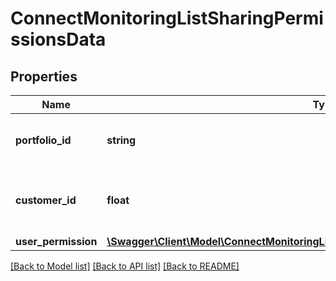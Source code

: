 # ConnectMonitoringListSharingPermissionsData

## Properties
Name | Type | Description | Notes
------------ | ------------- | ------------- | -------------
**portfolio_id** | **string** | A unique ID assigned to each portfolio. | [optional] 
**customer_id** | **float** | A unique ID assigned to your customer account. | [optional] 
**user_permission** | [**\Swagger\Client\Model\ConnectMonitoringListSharingPermissionsDataUserPermission[]**](ConnectMonitoringListSharingPermissionsDataUserPermission.md) |  | [optional] 

[[Back to Model list]](../../README.md#documentation-for-models) [[Back to API list]](../../README.md#documentation-for-api-endpoints) [[Back to README]](../../README.md)

